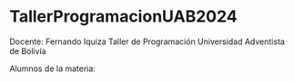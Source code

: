 # TallerProgramacionUAB2024

Docente: Fernando Iquiza
Taller de Programación
Universidad Adventista de Bolivia

Alumnos de la materia:
